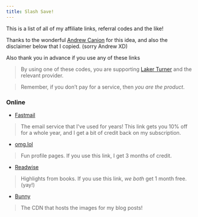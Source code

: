 ```yaml
---
title: Slash Save!
---
```


This is a list of all of my affiliate links, referral codes and the like!

Thanks to the wonderful [Andrew Canion](https://canion.blog/save) for this idea, and also the disclaimer below that I copied. (sorry Andrew XD)

Also thank you in advance if you use any of these links <i class="fa-solid fa-heart"></i>

> By using one of these codes, you are supporting [Laker Turner](https://laker.tech) and the relevant provider.

> Remember, if you don’t pay for a service, then *you are the product*.

### Online
- [Fastmail](https://ref.fm/u27274472)
> The email service that I've used for years! This link gets you 10% off for a whole year, and I get a bit of credit back on my subscription.
- [omg.lol](https://home.omg.lol/referred-by/laker)
> Fun profile pages. If you use this link, I get 3 months of credit.
- [Readwise](https://readwise.io/i/laker42)
> Highlights from books. If you use this link, *we both* get 1 month free. (yay!)
- [Bunny](https://bunny.net?ref=91p0c531yn)
> The CDN that hosts the images for my blog posts!
